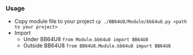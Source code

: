 ### Usage
- Copy module file to your project ```cp ./BB64U8/Module/bb64u8.py <path to your project>```
- Import
    - Under BB64U8 ```from Module.bb64u8 import BB64U8```
    - Outside BB64U8 ```from BB64U8.Module.bb64u8 import BB64U8```
